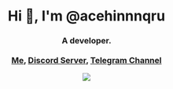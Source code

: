 <div align="center">
  <h1 align="center">Hi 👋, I'm @acehinnnqru</h1>
  <h3 align="center">A developer.<br/><br/>
    <a href="https://me.acehinnnqru.com">Me<a/>, 
    <a href="https://discord.com/channels/1034496586417438830/1046271402661122079">Discord Server<a/>, 
    <a href="https://t.me/struggletobebetter">Telegram Channel<a/>
  </h3>

  <picture>
  <source 
    srcset="https://github-readme-stats.vercel.app/api?username=acehinnnqru&show_icons=true&theme=dark&count_private=true"
    media="(prefers-color-scheme: dark)"
  />
  <source
    srcset="https://github-readme-stats.vercel.app/api?username=acehinnnqru&show_icons=true&count_private=true"
    media="(prefers-color-scheme: light), (prefers-color-scheme: no-preference)"
  />
  <img src="https://github-readme-stats.vercel.app/api?username=acehinnnqru&show_icons=true&count_private=true" />
  </picture>
</div>
